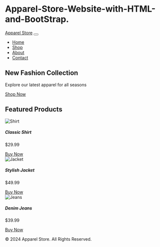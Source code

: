 # Apparel-Store-Website-with-HTML-and-BootStrap.
<!DOCTYPE html>
<html lang="en">
<head>
  <meta charset="UTF-8">
  <meta name="viewport" content="width=device-width, initial-scale=1.0">
  <title>Apparel Store</title>
  <link href="https://cdn.jsdelivr.net/npm/bootstrap@5.3.0-alpha1/dist/css/bootstrap.min.css" rel="stylesheet">
  <link rel="stylesheet" href="styles.css">
</head>
<body>
  <!-- Navbar -->
  <nav class="navbar navbar-expand-lg navbar-light bg-light">
    <div class="container-fluid">
      <a class="navbar-brand" href="#">Apparel Store</a>
      <button class="navbar-toggler" type="button" data-bs-toggle="collapse" data-bs-target="#navbarNav" aria-controls="navbarNav" aria-expanded="false" aria-label="Toggle navigation">
        <span class="navbar-toggler-icon"></span>
      </button>
      <div class="collapse navbar-collapse" id="navbarNav">
        <ul class="navbar-nav ms-auto">
          <li class="nav-item">
            <a class="nav-link active" aria-current="page" href="#">Home</a>
          </li>
          <li class="nav-item">
            <a class="nav-link" href="#">Shop</a>
          </li>
          <li class="nav-item">
            <a class="nav-link" href="#">About</a>
          </li>
          <li class="nav-item">
            <a class="nav-link" href="#">Contact</a>
          </li>
        </ul>
      </div>
    </div>
  </nav>

  <!-- Banner -->
  <section class="banner text-center text-white d-flex justify-content-center align-items-center">
    <div>
      <h1>New Fashion Collection</h1>
      <p>Explore our latest apparel for all seasons</p>
      <a href="#" class="btn btn-primary">Shop Now</a>
    </div>
  </section>

  <!-- Products Section -->
  <section class="container my-5">
    <h2 class="text-center mb-4">Featured Products</h2>
    <div class="row">
      <div class="col-md-4">
        <div class="card">
          <img src="shirt.jpg" class="card-img-top" alt="Shirt">
          <div class="card-body text-center">
            <h5 class="card-title">Classic Shirt</h5>
            <p class="card-text">$29.99</p>
            <a href="#" class="btn btn-primary">Buy Now</a>
          </div>
        </div>
      </div>
      <div class="col-md-4">
        <div class="card">
          <img src="jacket.jpg" class="card-img-top" alt="Jacket">
          <div class="card-body text-center">
            <h5 class="card-title">Stylish Jacket</h5>
            <p class="card-text">$49.99</p>
            <a href="#" class="btn btn-primary">Buy Now</a>
          </div>
        </div>
      </div>
      <div class="col-md-4">
        <div class="card">
          <img src="jeans.jpg" class="card-img-top" alt="Jeans">
          <div class="card-body text-center">
            <h5 class="card-title">Denim Jeans</h5>
            <p class="card-text">$39.99</p>
            <a href="#" class="btn btn-primary">Buy Now</a>
          </div>
        </div>
      </div>
    </div>
  </section>

  <!-- Footer -->
  <footer class="bg-dark text-white text-center py-3">
    <p>&copy; 2024 Apparel Store. All Rights Reserved.</p>
  </footer>

  <script src="https://cdn.jsdelivr.net/npm/bootstrap@5.3.0-alpha1/dist/js/bootstrap.bundle.min.js"></script>
</body>
</html>
